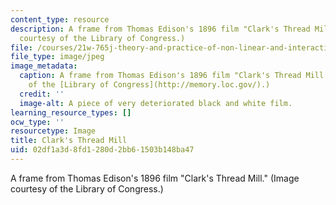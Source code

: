 ```yaml
---
content_type: resource
description: A frame from Thomas Edison's 1896 film "Clark's Thread Mill." (Image
  courtesy of the Library of Congress.)
file: /courses/21w-765j-theory-and-practice-of-non-linear-and-interactive-narrative-spring-2003/02df1a3d8fd1280d2bb61503b148ba47_21w-765js03.jpg
file_type: image/jpeg
image_metadata:
  caption: A frame from Thomas Edison's 1896 film "Clark's Thread Mill." (Image courtesy
    of the [Library of Congress](http://memory.loc.gov/).)
  credit: ''
  image-alt: A piece of very deteriorated black and white film.
learning_resource_types: []
ocw_type: ''
resourcetype: Image
title: Clark's Thread Mill
uid: 02df1a3d-8fd1-280d-2bb6-1503b148ba47
---
```

A frame from Thomas Edison's 1896 film "Clark's Thread Mill." (Image courtesy of the Library of Congress.)


